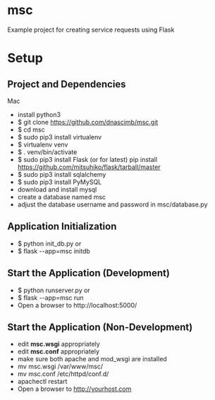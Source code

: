# msc
Example project for creating service requests using Flask

Setup
=====

Project and Dependencies
------------------------

Mac

* install python3
* $ git clone https://github.com/dnascimb/msc.git
* $ cd msc
* $ sudo pip3 install virtualenv
* $ virtualenv venv
* $ . venv/bin/activate
* $ sudo pip3 install Flask (or for latest) pip install https://github.com/mitsuhiko/flask/tarball/master
* $ sudo pip3 install sqlalchemy
* $ sudo pip3 install PyMySQL
* download and install mysql
* create a database named msc
* adjust the database username and password in msc/database.py


Application Initialization
--------------------------

* $ python init_db.py
or
* $ flask --app=msc initdb


Start the Application (Development)
-----------------------------------

* $ python runserver.py
or
* $ flask --app=msc run
* Open a browser to http://localhost:5000/


Start the Application (Non-Development)
-----------------------------------

* edit **msc.wsgi** appropriately
* edit **msc.conf** appropriately
* make sure both apache and mod_wsgi are installed
* mv msc.wsgi /var/www/msc/
* mv msc.conf /etc/httpd/conf.d/
* apachectl restart
* Open a browser to http://yourhost.com
